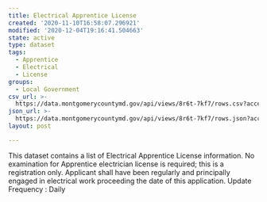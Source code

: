 ```yaml
---
title: Electrical Apprentice License
created: '2020-11-10T16:58:07.296921'
modified: '2020-12-04T19:16:41.504663'
state: active
type: dataset
tags:
  - Apprentice
  - Electrical
  - License
groups:
  - Local Government
csv_url: >-
  https://data.montgomerycountymd.gov/api/views/8r6t-7kf7/rows.csv?accessType=DOWNLOAD
json_url: >-
  https://data.montgomerycountymd.gov/api/views/8r6t-7kf7/rows.json?accessType=DOWNLOAD
layout: post

---
```

This dataset contains a list of Electrical Apprentice License information. No examination for Apprentice electrician license is required; this is a registration only. Applicant shall have been regularly and principally engaged in electrical work proceeding the date of this application.
Update Frequency : Daily
